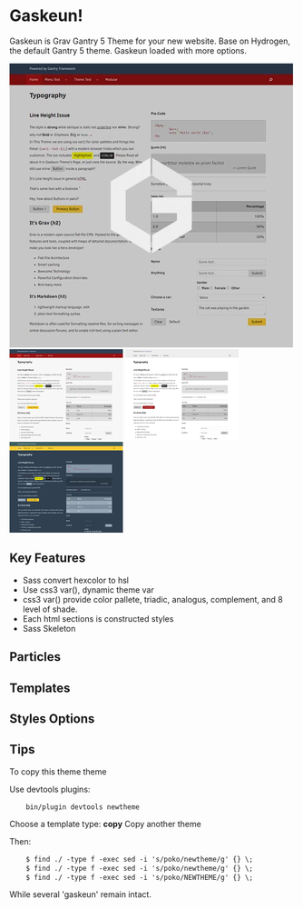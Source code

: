 # Gaskeun!

Gaskeun is Grav Gantry 5 Theme for your new website. Base on Hydrogen, the default Gantry 5 theme.
Gaskeun loaded with more options.

<div class='fit'>
<img src='thumbnail.jpg' alt='Gasken!'>
</div>

<div class='images'>
<img src='admin/preset/default.png' height='160'>
<img src='admin/preset/nocolor.png' height='160'>
<img src='admin/preset/slate.png' height='160'>
</div>

## Key Features

* Sass convert hexcolor to hsl
* Use css3 var(), dynamic theme var
* css3 var() provide color pallete, triadic, analogus, complement, and 8 level of shade.
* Each html sections is constructed styles
* Sass Skeleton 

## Particles 

## Templates

## Styles Options


## Tips

To copy this theme theme

Use devtools plugins:

```
	bin/plugin devtools newtheme
```

Choose a template type: **copy** Copy another theme
 
Then:
 
```
	$ find ./ -type f -exec sed -i 's/poko/newtheme/g' {} \;
	$ find ./ -type f -exec sed -i 's/poko/newtheme/g' {} \;
	$ find ./ -type f -exec sed -i 's/poko/NEWTHEME/g' {} \;
```

While several 'gaskeun' remain intact.
